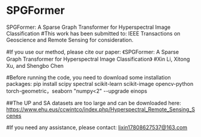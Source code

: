 # SPGFormer
SPGFormer: A Sparse Graph Transformer for Hyperspectral Image Classification
#This work has been submitted to: IEEE Transactions on Geoscience and Remote Sensing for consideration.

#If you use our method, please cite our paper: 《SPGFormer: A Sparse Graph Transformer for Hyperspectral Image Classification》
#Xin Li, Xitong Xu, and Shengbo Chen

#Before running the code, you need to download some installation packages: pip install scipy spectral scikit-learn scikit-image opencv-python torch-geometric，seaborn "numpy<2" --upgrade einops

##The UP and SA datasets are too large and can be downloaded here: https://www.ehu.eus/ccwintco/index.php/Hyperspectral_Remote_Sensing_Scenes










#If you need any assistance, please contact: lixin17808627537@163.com
